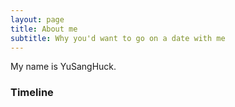 ```yaml
---
layout: page
title: About me
subtitle: Why you'd want to go on a date with me
---
```


My name is YuSangHuck.

### Timeline
<!-- TODO 타인라인 만들어주세여 -->
